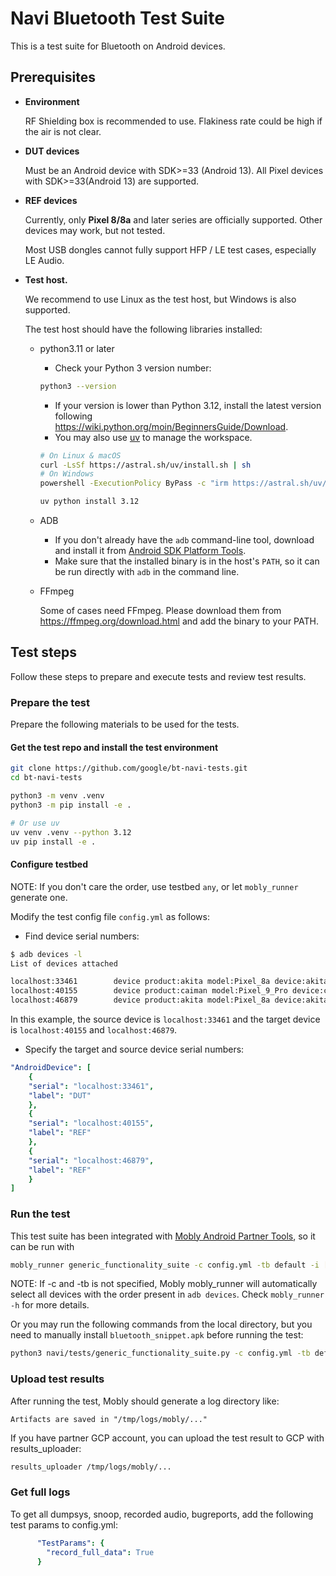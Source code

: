 # Navi Bluetooth Test Suite

This is a test suite for Bluetooth on Android devices.

## Prerequisites

* **Environment**

  RF Shielding box is recommended to use. Flakiness rate could be high if the air is not clear.

* **DUT devices**

  Must be an Android device with SDK>=33 (Android 13). All Pixel devices with SDK>=33(Android 13) are supported.

* **REF devices**

  Currently, only **Pixel 8/8a** and later series are officially supported. Other devices may work, but not tested.
  
  Most USB dongles cannot fully support HFP / LE test cases, especially LE Audio.

* **Test host.**

  We recommend to use Linux as the test host, but Windows is also supported.

  The test host should have the following libraries installed:
  * python3.11 or later
    * Check your Python 3 version number:

    ```bash
    python3 --version
    ```

    * If your version is lower than Python 3.12, install the latest version
    following <https://wiki.python.org/moin/BeginnersGuide/Download>.
    * You may also use [uv](https://github.com/astral-sh/uv) to manage the workspace.

    ```bash
    # On Linux & macOS
    curl -LsSf https://astral.sh/uv/install.sh | sh
    # On Windows
    powershell -ExecutionPolicy ByPass -c "irm https://astral.sh/uv/install.ps1 | iex"

    uv python install 3.12
    ```

  * ADB
    * If you don't already have the `adb` command-line tool, download and
      install it from
      [Android SDK Platform Tools](https://developer.android.com/tools/releases/platform-tools#downloads).
    * Make sure that the installed binary is in the host's `PATH`, so it can
      be run directly with `adb` in the command line.

  * FFmpeg

    Some of cases need FFmpeg. Please download them from <https://ffmpeg.org/download.html> and add the binary to your PATH.

## Test steps

Follow these steps to prepare and execute tests and review test results.

### Prepare the test

Prepare the following materials to be used for the tests.

#### Get the test repo and install the test environment

```bash
git clone https://github.com/google/bt-navi-tests.git
cd bt-navi-tests

python3 -m venv .venv
python3 -m pip install -e .

# Or use uv
uv venv .venv --python 3.12
uv pip install -e .
```

#### Configure testbed

NOTE: If you don't care the order, use testbed `any`, or let `mobly_runner` generate one.

Modify the test config file `config.yml` as follows:

* Find device serial numbers:

```bash
$ adb devices -l
List of devices attached

localhost:33461        device product:akita model:Pixel_8a device:akita transport_id:5
localhost:40155        device product:caiman model:Pixel_9_Pro device:caiman transport_id:3
localhost:46879        device product:akita model:Pixel_8a device:akita transport_id:4
```

In this example, the source device is `localhost:33461` and the target
device is `localhost:40155` and `localhost:46879`.

* Specify the target and source device serial numbers:

```yaml
"AndroidDevice": [
    {
    "serial": "localhost:33461",
    "label": "DUT"
    },
    {
    "serial": "localhost:40155",
    "label": "REF"
    },
    {
    "serial": "localhost:46879",
    "label": "REF"
    }
]
```

### Run the test

This test suite has been integrated with [Mobly Android Partner Tools](https://github.com/android/mobly-android-partner-tools/tree/main), so it can be run with

```bash
mobly_runner generic_functionality_suite -c config.yml -tb default -i [-u]
```

NOTE: If -c and -tb is not specified, Mobly mobly_runner will automatically select all devices with the order present in `adb devices`. Check `mobly_runner -h` for more details.

Or you may run the following commands from the local directory, but you need to manually install `bluetooth_snippet.apk` before running the test:

```bash
python3 navi/tests/generic_functionality_suite.py -c config.yml -tb default
```

### Upload test results

After running the test, Mobly should generate a log directory like:

```log
Artifacts are saved in "/tmp/logs/mobly/..."
```

If you have partner GCP account, you can upload the test result to GCP with results_uploader:

```bash
results_uploader /tmp/logs/mobly/...
```

### Get full logs

To get all dumpsys, snoop, recorded audio, bugreports, add the following test params to config.yml:

```yml
      "TestParams": {
        "record_full_data": True
      }
```
